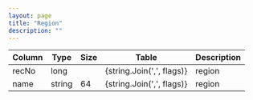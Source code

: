 ```yaml
---
layout: page
title: "Region"
description: ""
---
```




| Column | Type | Size | Table | Description |
| ------ | ---- | ---- | ----- | ----------- |
| recNo | long |  | {string.Join(',', flags)} | region | 
| name | string | 64 | {string.Join(',', flags)} | region | 


